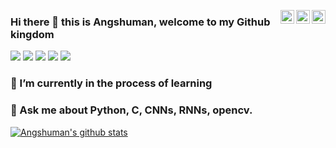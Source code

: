 <a href="https://twitter.com/Every1callAngsu" target="_blank" rel="nofollow"><img align="right" alt="Angshu's Twitter" width="22px" src="https://cdn.jsdelivr.net/npm/simple-icons@v3/icons/twitter.svg" /></a><a href="https://www.linkedin.com/in/angshumansengupta98" target="_blank" rel="nofollow"><img align="right" alt="Angshu's LinkedIn" width="22px" src="https://cdn.jsdelivr.net/npm/simple-icons@v3/icons/linkedin.svg" /></a><a href="https://www.instagram.com/angshunreal" target="_blank" rel="nofollow"><img align="right" alt="Angshu's Insta" width="22px" src="https://cdn.jsdelivr.net/npm/simple-icons@v3/icons/instagram.svg" /></a>

### Hi there 👋 this is Angshuman, welcome to my Github kingdom

<img src="https://img.shields.io/badge/python%20-%2314354C.svg?&style=for-the-badge&logo=python&logoColor=white" />     <img src="https://img.shields.io/badge/c%20-%2300599C.svg?&style=for-the-badge&logo=c&logoColor=white" />     <img src="https://img.shields.io/badge/java-%23ED8B00.svg?&style=for-the-badge&logo=java&logoColor=white" />      <img src="https://img.shields.io/badge/html-%23239120.svg?&style=flat-square&logo=html5&logoColor=white" />     <img src="https://img.shields.io/badge/javascript%20-%23323330.svg?&style=for-the-badge&logo=javascript&logoColor=%23F7DF1E" />

### 🌱 I’m currently in the process of learning 
### 💬 Ask me about Python, C, CNNs, RNNs, opencv.

[![Angshuman's github stats](https://github-readme-stats.vercel.app/api?username=Coderangshu&count_private=true&show_icons=true&theme=dark)](https://github.com/Coderangshu/github-readme-stats)





<!--
**Coderangshu/Coderangshu** is a ✨ _special_ ✨ repository because its `README.md` (this file) appears on your GitHub profile.

Here are some ideas to get you started:

- 🔭 I’m currently working on ...
- 🌱 I’m currently learning ...
- 👯 I’m looking to collaborate on ...
- 🤔 I’m looking for help with ...
- 💬 Ask me about ...
- 📫 How to reach me: ...
- 😄 Pronouns: ...
- ⚡ Fun fact: ...
-->

